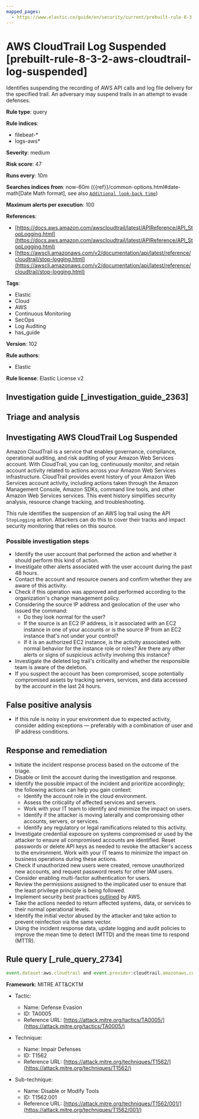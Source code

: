 ```yaml
---
mapped_pages:
  - https://www.elastic.co/guide/en/security/current/prebuilt-rule-8-3-2-aws-cloudtrail-log-suspended.html
---
```


# AWS CloudTrail Log Suspended [prebuilt-rule-8-3-2-aws-cloudtrail-log-suspended]

Identifies suspending the recording of AWS API calls and log file delivery for the specified trail. An adversary may suspend trails in an attempt to evade defenses.

**Rule type**: query

**Rule indices**:

* filebeat-*
* logs-aws*

**Severity**: medium

**Risk score**: 47

**Runs every**: 10m

**Searches indices from**: now-60m ({{ref}}/common-options.html#date-math[Date Math format], see also [`Additional look-back time`](docs-content://solutions/security/detect-and-alert/create-detection-rule.md#rule-schedule))

**Maximum alerts per execution**: 100

**References**:

* [https://docs.aws.amazon.com/awscloudtrail/latest/APIReference/API_StopLogging.html](https://docs.aws.amazon.com/awscloudtrail/latest/APIReference/API_StopLogging.html)
* [https://awscli.amazonaws.com/v2/documentation/api/latest/reference/cloudtrail/stop-logging.html](https://awscli.amazonaws.com/v2/documentation/api/latest/reference/cloudtrail/stop-logging.html)

**Tags**:

* Elastic
* Cloud
* AWS
* Continuous Monitoring
* SecOps
* Log Auditing
* has_guide

**Version**: 102

**Rule authors**:

* Elastic

**Rule license**: Elastic License v2

## Investigation guide [_investigation_guide_2363]

## Triage and analysis

## Investigating AWS CloudTrail Log Suspended

Amazon CloudTrail is a service that enables governance, compliance, operational auditing, and risk auditing of your
Amazon Web Services account. With CloudTrail, you can log, continuously monitor, and retain account activity related to
actions across your Amazon Web Services infrastructure. CloudTrail provides event history of your Amazon Web Services
account activity, including actions taken through the Amazon Management Console, Amazon SDKs, command line tools, and
other Amazon Web Services services. This event history simplifies security analysis, resource change tracking, and
troubleshooting.

This rule identifies the suspension of an AWS log trail using the API `StopLogging` action. Attackers can do this to
cover their tracks and impact security monitoring that relies on this source.

### Possible investigation steps

- Identify the user account that performed the action and whether it should perform this kind of action.
- Investigate other alerts associated with the user account during the past 48 hours.
- Contact the account and resource owners and confirm whether they are aware of this activity.
- Check if this operation was approved and performed according to the organization's change management policy.
- Considering the source IP address and geolocation of the user who issued the command:
    - Do they look normal for the user?
    - If the source is an EC2 IP address, is it associated with an EC2 instance in one of your accounts or is the source
    IP from an EC2 instance that's not under your control?
    - If it is an authorized EC2 instance, is the activity associated with normal behavior for the instance role or roles?
    Are there any other alerts or signs of suspicious activity involving this instance?
- Investigate the deleted log trail's criticality and whether the responsible team is aware of the deletion.
- If you suspect the account has been compromised, scope potentially compromised assets by tracking servers, services,
and data accessed by the account in the last 24 hours.

## False positive analysis

- If this rule is noisy in your environment due to expected activity, consider adding exceptions — preferably with a
combination of user and IP address conditions.

## Response and remediation

- Initiate the incident response process based on the outcome of the triage.
- Disable or limit the account during the investigation and response.
- Identify the possible impact of the incident and prioritize accordingly; the following actions can help you gain context:
    - Identify the account role in the cloud environment.
    - Assess the criticality of affected services and servers.
    - Work with your IT team to identify and minimize the impact on users.
    - Identify if the attacker is moving laterally and compromising other accounts, servers, or services.
    - Identify any regulatory or legal ramifications related to this activity.
- Investigate credential exposure on systems compromised or used by the attacker to ensure all compromised accounts are
identified. Reset passwords or delete API keys as needed to revoke the attacker's access to the environment. Work with
your IT teams to minimize the impact on business operations during these actions.
- Check if unauthorized new users were created, remove unauthorized new accounts, and request password resets for other IAM users.
- Consider enabling multi-factor authentication for users.
- Review the permissions assigned to the implicated user to ensure that the least privilege principle is being followed.
- Implement security best practices [outlined](https://aws.amazon.com/premiumsupport/knowledge-center/security-best-practices/) by AWS.
- Take the actions needed to return affected systems, data, or services to their normal operational levels.
- Identify the initial vector abused by the attacker and take action to prevent reinfection via the same vector.
- Using the incident response data, update logging and audit policies to improve the mean time to detect (MTTD) and the
mean time to respond (MTTR).

## Rule query [_rule_query_2734]

```js
event.dataset:aws.cloudtrail and event.provider:cloudtrail.amazonaws.com and event.action:StopLogging and event.outcome:success
```

**Framework**: MITRE ATT&CKTM

* Tactic:

    * Name: Defense Evasion
    * ID: TA0005
    * Reference URL: [https://attack.mitre.org/tactics/TA0005/](https://attack.mitre.org/tactics/TA0005/)

* Technique:

    * Name: Impair Defenses
    * ID: T1562
    * Reference URL: [https://attack.mitre.org/techniques/T1562/](https://attack.mitre.org/techniques/T1562/)

* Sub-technique:

    * Name: Disable or Modify Tools
    * ID: T1562.001
    * Reference URL: [https://attack.mitre.org/techniques/T1562/001/](https://attack.mitre.org/techniques/T1562/001/)




